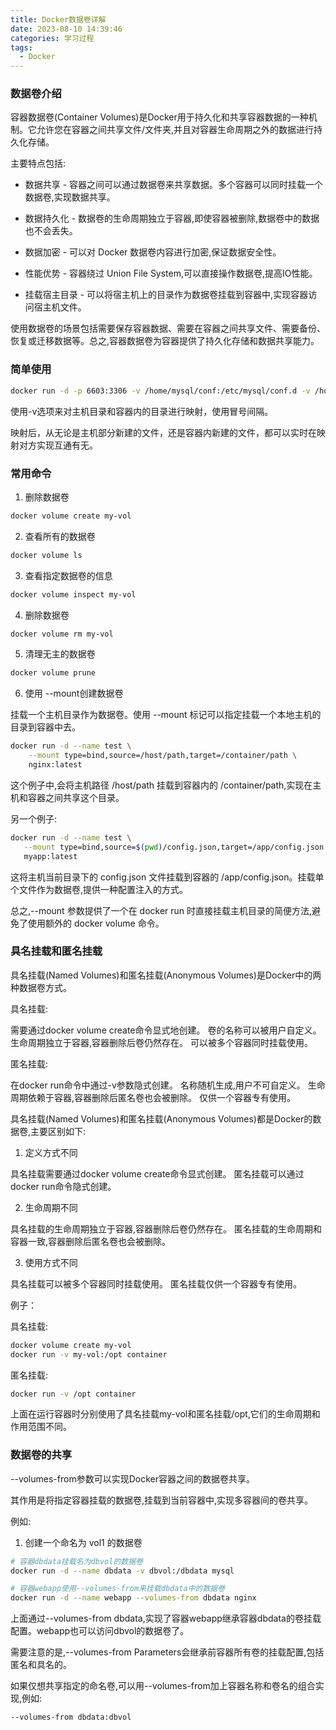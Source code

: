 ```yaml
---
title: Docker数据卷详解
date: 2023-08-10 14:39:46
categories: 学习过程
tags:
  - Docker
---
```


### 数据卷介绍

容器数据卷(Container Volumes)是Docker用于持久化和共享容器数据的一种机制。它允许您在容器之间共享文件/文件夹,并且对容器生命周期之外的数据进行持久化存储。

主要特点包括:

- 数据共享 - 容器之间可以通过数据卷来共享数据。多个容器可以同时挂载一个数据卷,实现数据共享。

<!-- more -->

- 数据持久化 - 数据卷的生命周期独立于容器,即使容器被删除,数据卷中的数据也不会丢失。

- 数据加密 - 可以对 Docker 数据卷内容进行加密,保证数据安全性。

- 性能优势 - 容器绕过 Union File System,可以直接操作数据卷,提高IO性能。

- 挂载宿主目录 - 可以将宿主机上的目录作为数据卷挂载到容器中,实现容器访问宿主机文件。

使用数据卷的场景包括需要保存容器数据、需要在容器之间共享文件、需要备份、恢复或迁移数据等。总之,容器数据卷为容器提供了持久化存储和数据共享能力。

### 简单使用

```bash
docker run -d -p 6603:3306 -v /home/mysql/conf:/etc/mysql/conf.d -v /home/mysql/data:/var/lib/mysql -e MYSQL_ROOT_PASSWORD=123456 --name mysql01 mysql:5.7
```

使用-v选项来对主机目录和容器内的目录进行映射，使用冒号间隔。

映射后，从无论是主机部分新建的文件，还是容器内新建的文件，都可以实时在映射对方实现互通有无。

### 常用命令

1. 删除数据卷

```bash
docker volume create my-vol
```

2. 查看所有的数据卷

```bash
docker volume ls
```

3. 查看指定数据卷的信息

```bash
docker volume inspect my-vol
```

4. 删除数据卷

```bash
docker volume rm my-vol
```

5. 清理无主的数据卷

```bash
docker volume prune
```

6. 使用 --mount创建数据卷

挂载一个主机目录作为数据卷。使用 --mount 标记可以指定挂载一个本地主机的目录到容器中去。

```bash
docker run -d --name test \
    --mount type=bind,source=/host/path,target=/container/path \
    nginx:latest
```

这个例子中,会将主机路径 /host/path 挂载到容器内的 /container/path,实现在主机和容器之间共享这个目录。

另一个例子:

```bash
docker run -d --name test \
   --mount type=bind,source=$(pwd)/config.json,target=/app/config.json \
   myapp:latest
```

这将主机当前目录下的 config.json 文件挂载到容器的 /app/config.json。挂载单个文件作为数据卷,提供一种配置注入的方式。

总之,--mount 参数提供了一个在 docker run 时直接挂载主机目录的简便方法,避免了使用额外的 docker volume 命令。

### 具名挂载和匿名挂载

具名挂载(Named Volumes)和匿名挂载(Anonymous Volumes)是Docker中的两种数据卷方式。

具名挂载:

需要通过docker volume create命令显式地创建。
卷的名称可以被用户自定义。
生命周期独立于容器,容器删除后卷仍然存在。
可以被多个容器同时挂载使用。

匿名挂载:

在docker run命令中通过-v参数隐式创建。
名称随机生成,用户不可自定义。
生命周期依赖于容器,容器删除后匿名卷也会被删除。
仅供一个容器专有使用。

具名挂载(Named Volumes)和匿名挂载(Anonymous Volumes)都是Docker的数据卷,主要区别如下:

1. 定义方式不同

具名挂载需要通过docker volume create命令显式创建。
匿名挂载可以通过docker run命令隐式创建。

2. 生命周期不同

具名挂载的生命周期独立于容器,容器删除后卷仍然存在。
匿名挂载的生命周期和容器一致,容器删除后匿名卷也会被删除。

3. 使用方式不同

具名挂载可以被多个容器同时挂载使用。
匿名挂载仅供一个容器专有使用。

例子：

具名挂载:

```bash
docker volume create my-vol
docker run -v my-vol:/opt container
```

匿名挂载:

```bash
docker run -v /opt container
```

上面在运行容器时分别使用了具名挂载my-vol和匿名挂载/opt,它们的生命周期和作用范围不同。

### 数据卷的共享

--volumes-from参数可以实现Docker容器之间的数据卷共享。

其作用是将指定容器挂载的数据卷,挂载到当前容器中,实现多容器间的卷共享。

例如:

1. 创建一个命名为 vol1 的数据卷

```bash
# 容器dbdata挂载名为dbvol的数据卷 
docker run -d --name dbdata -v dbvol:/dbdata mysql

# 容器webapp使用--volumes-from来挂载dbdata中的数据卷
docker run -d --name webapp --volumes-from dbdata nginx
```

上面通过--volumes-from dbdata,实现了容器webapp继承容器dbdata的卷挂载配置。webapp也可以访问dbvol的数据卷了。

需要注意的是,--volumes-from Parameters会继承前容器所有卷的挂载配置,包括匿名和具名的。

如果仅想共享指定的命名卷,可以用--volumes-from加上容器名称和卷名的组合实现,例如:

```bash
--volumes-from dbdata:dbvol
```
